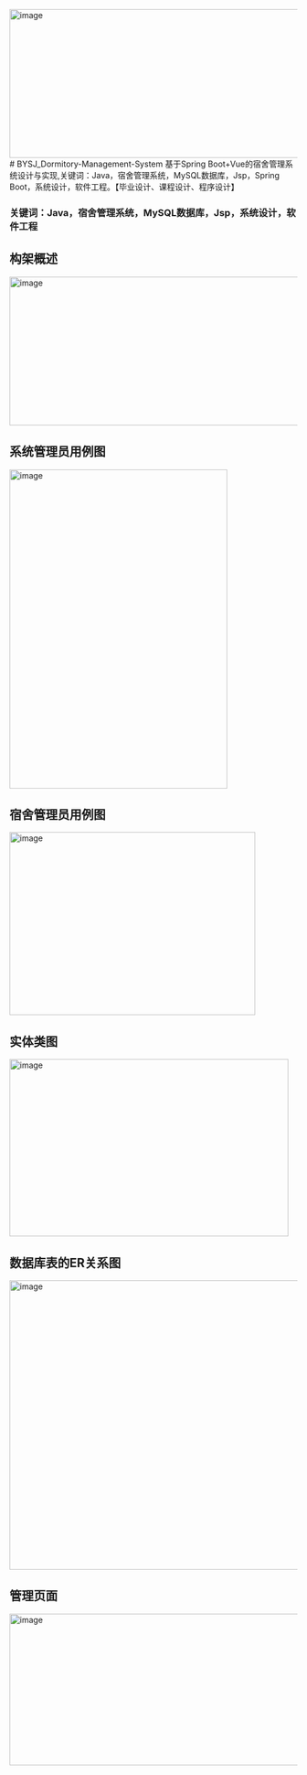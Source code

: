 <img width="605" height="260" alt="image" src="https://github.com/user-attachments/assets/825abf92-ca24-4665-a5d8-e382af545b2d" /># BYSJ_Dormitory-Management-System
基于Spring Boot+Vue的宿舍管理系统设计与实现,关键词：Java，宿舍管理系统，MySQL数据库，Jsp，Spring Boot，系统设计，软件工程。【毕业设计、课程设计、程序设计】

### 关键词：Java，宿舍管理系统，MySQL数据库，Jsp，系统设计，软件工程


## 构架概述
<img width="605" height="260" alt="image" src="https://github.com/user-attachments/assets/8c438a85-d286-4261-8c74-d9d3480fcb38" />

## 系统管理员用例图
<img width="381" height="558" alt="image" src="https://github.com/user-attachments/assets/c06d1b72-9aed-483b-a322-9aacdf4882e0" />

## 宿舍管理员用例图
<img width="430" height="320" alt="image" src="https://github.com/user-attachments/assets/2ee2eb94-b310-4de7-a9a6-5477d89c8e63" />

## 实体类图
<img width="488" height="310" alt="image" src="https://github.com/user-attachments/assets/601c7d57-bc00-4d96-ac7d-2ce738b5cbc8" />

## 数据库表的ER关系图
<img width="523" height="506" alt="image" src="https://github.com/user-attachments/assets/3c0d7c5d-4752-44b7-a1b0-a1475a8a1387" />

## 管理页面
<img width="602" height="265" alt="image" src="https://github.com/user-attachments/assets/250490db-d07a-4372-a4e4-10d0b8579856" />
